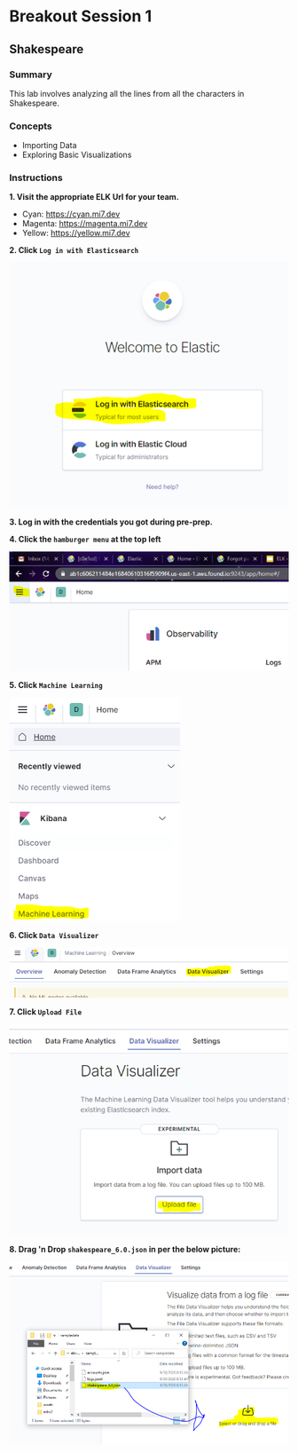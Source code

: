# Breakout Session 1

## Shakespeare

### Summary

This lab involves analyzing all the lines from all the characters in Shakespeare.

### Concepts

- Importing Data
- Exploring Basic Visualizations

### Instructions

**1. Visit the appropriate ELK Url for your team.**

- Cyan: https://cyan.mi7.dev
- Magenta: https://magenta.mi7.dev
- Yellow: https://yellow.mi7.dev

**2. Click `Log in with Elasticsearch`**

![login](assets/login.PNG)

**3. Log in with the credentials you got during pre-prep.**

**4. Click the `hamburger menu` at the top left**

![hamburger](assets/hamburger.PNG)

**5. Click `Machine Learning`**

![ml](assets/ml2.PNG)

**6. Click `Data Visualizer`**

![dataviz](assets/dataviz.PNG)

**7. Click `Upload File`**

![uploadfile](assets/uploadfile.PNG)

**8. Drag 'n Drop `shakespeare_6.0.json` in per the below picture:**

![drag_n_drop](assets/drag_n_drop.PNG)
